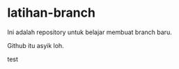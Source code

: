 # latihan-branch

Ini adalah repository untuk belajar membuat branch baru.


Github itu asyik loh.

test
